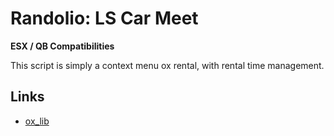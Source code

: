 # Randolio: LS Car Meet

**ESX / QB Compatibilities**

This script is simply a context menu ox rental, with rental time management.

## Links

* [ox_lib](https://github.com/overextended/ox_lib/releases/)


